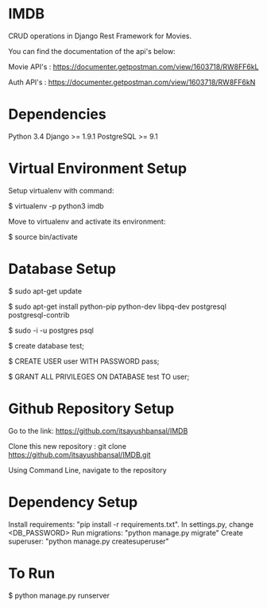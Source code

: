 # IMDB
CRUD operations in Django Rest Framework for Movies.

You can find the documentation of the api's below:

Movie API's : https://documenter.getpostman.com/view/1603718/RW8FF6kL

Auth API's : https://documenter.getpostman.com/view/1603718/RW8FF6kN

# Dependencies
Python 3.4
Django >= 1.9.1
PostgreSQL >= 9.1

# Virtual Environment Setup
Setup virtualenv with command: 

$ virtualenv -p python3 imdb

Move to virtualenv and activate its environment:

$ source bin/activate

# Database Setup
$ sudo apt-get update

$ sudo apt-get install python-pip python-dev libpq-dev postgresql postgresql-contrib

$ sudo -i -u postgres psql

$ create database test;

$ CREATE USER user WITH PASSWORD pass;

$ GRANT ALL PRIVILEGES ON DATABASE test TO user;

# Github Repository Setup
Go to the link: https://github.com/itsayushbansal/IMDB

Clone this new repository : git clone https://github.com/itsayushbansal/IMDB.git

Using Command Line, navigate to the repository

# Dependency Setup
Install requirements: "pip install -r requirements.txt".
In settings.py, change <DB_PASSWORD>
Run migrations: "python manage.py migrate"
Create superuser: "python manage.py createsuperuser"

# To Run
$ python manage.py runserver
